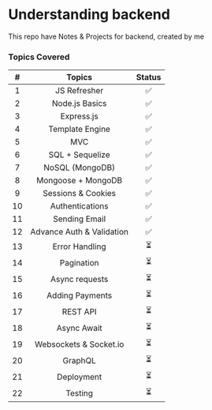 # Understanding backend
This repo have Notes & Projects for backend, created by me

### Topics Covered

|   #   |          Topics           | Status |
| :---: | :-----------------------: | :----: |
|   1   |       JS Refresher        |   ✅    |
|   2   |      Node.js Basics       |   ✅    |
|   3   |        Express.js         |   ✅    |
|   4   |      Template Engine      |   ✅    |
|   5   |            MVC            |   ✅    |
|   6   |      SQL + Sequelize      |   ✅    |
|   7   |      NoSQL (MongoDB)      |   ✅    |
|   8   |    Mongoose + MongoDB     |   ✅    |
|   9   |    Sessions & Cookies     |   ✅    |
|  10   |      Authentications      |   ✅    |
|  11   |       Sending Email       |   ✅    |
|  12   | Advance Auth & Validation |   ✅    |
|  13   |      Error Handling       |   ⏳    |
|  14   |        Pagination         |   ⏳    |
|  15   |      Async requests       |   ⏳    |
|  16   |      Adding Payments      |   ⏳    |
|  17   |         REST API          |   ⏳    |
|  18   |        Async Await        |   ⏳    |
|  19   |  Websockets & Socket.io   |   ⏳    |
|  20   |          GraphQL          |   ⏳    |
|  21   |        Deployment         |   ⏳    |
|  22   |          Testing          |   ⏳    |